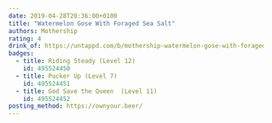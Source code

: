 ```yaml
---
date: 2019-04-28T20:36:00+0100
title: "Watermelon Gose With Foraged Sea Salt"
authors: Mothership
rating: 4
drink_of: https://untappd.com/b/mothership-watermelon-gose-with-foraged-sea-salt/3168769
badges:
  - title: Riding Steady (Level 12)
    id: 495524450
  - title: Pucker Up (Level 7)
    id: 495524451
  - title: God Save the Queen  (Level 11)
    id: 495524452
posting_method: https://ownyour.beer/
---
```

